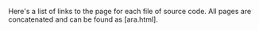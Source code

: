 Here's a list of links to the page for each file of source code. All pages are concatenated and can be found as [ara.html].

